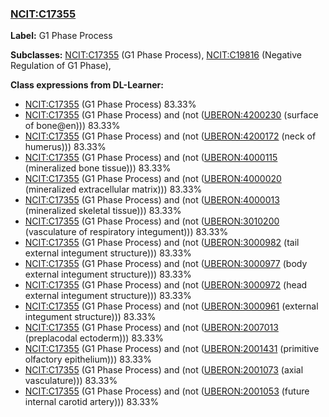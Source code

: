 
### [NCIT:C17355](http://purl.obolibrary.org/obo/NCIT_C17355)
**Label:** G1 Phase Process

**Subclasses:** [NCIT:C17355](http://purl.obolibrary.org/obo/NCIT_C17355) (G1 Phase Process), [NCIT:C19816](http://purl.obolibrary.org/obo/NCIT_C19816) (Negative Regulation of G1 Phase), 

**Class expressions from DL-Learner:**

- [NCIT:C17355](http://purl.obolibrary.org/obo/NCIT_C17355) (G1 Phase Process) 83.33%
- [NCIT:C17355](http://purl.obolibrary.org/obo/NCIT_C17355) (G1 Phase Process) and (not ([UBERON:4200230](http://purl.obolibrary.org/obo/UBERON_4200230) (surface of bone@en))) 83.33%
- [NCIT:C17355](http://purl.obolibrary.org/obo/NCIT_C17355) (G1 Phase Process) and (not ([UBERON:4200172](http://purl.obolibrary.org/obo/UBERON_4200172) (neck of humerus))) 83.33%
- [NCIT:C17355](http://purl.obolibrary.org/obo/NCIT_C17355) (G1 Phase Process) and (not ([UBERON:4000115](http://purl.obolibrary.org/obo/UBERON_4000115) (mineralized bone tissue))) 83.33%
- [NCIT:C17355](http://purl.obolibrary.org/obo/NCIT_C17355) (G1 Phase Process) and (not ([UBERON:4000020](http://purl.obolibrary.org/obo/UBERON_4000020) (mineralized extracellular matrix))) 83.33%
- [NCIT:C17355](http://purl.obolibrary.org/obo/NCIT_C17355) (G1 Phase Process) and (not ([UBERON:4000013](http://purl.obolibrary.org/obo/UBERON_4000013) (mineralized skeletal tissue))) 83.33%
- [NCIT:C17355](http://purl.obolibrary.org/obo/NCIT_C17355) (G1 Phase Process) and (not ([UBERON:3010200](http://purl.obolibrary.org/obo/UBERON_3010200) (vasculature of respiratory integument))) 83.33%
- [NCIT:C17355](http://purl.obolibrary.org/obo/NCIT_C17355) (G1 Phase Process) and (not ([UBERON:3000982](http://purl.obolibrary.org/obo/UBERON_3000982) (tail external integument structure))) 83.33%
- [NCIT:C17355](http://purl.obolibrary.org/obo/NCIT_C17355) (G1 Phase Process) and (not ([UBERON:3000977](http://purl.obolibrary.org/obo/UBERON_3000977) (body external integument structure))) 83.33%
- [NCIT:C17355](http://purl.obolibrary.org/obo/NCIT_C17355) (G1 Phase Process) and (not ([UBERON:3000972](http://purl.obolibrary.org/obo/UBERON_3000972) (head external integument structure))) 83.33%
- [NCIT:C17355](http://purl.obolibrary.org/obo/NCIT_C17355) (G1 Phase Process) and (not ([UBERON:3000961](http://purl.obolibrary.org/obo/UBERON_3000961) (external integument structure))) 83.33%
- [NCIT:C17355](http://purl.obolibrary.org/obo/NCIT_C17355) (G1 Phase Process) and (not ([UBERON:2007013](http://purl.obolibrary.org/obo/UBERON_2007013) (preplacodal ectoderm))) 83.33%
- [NCIT:C17355](http://purl.obolibrary.org/obo/NCIT_C17355) (G1 Phase Process) and (not ([UBERON:2001431](http://purl.obolibrary.org/obo/UBERON_2001431) (primitive olfactory epithelium))) 83.33%
- [NCIT:C17355](http://purl.obolibrary.org/obo/NCIT_C17355) (G1 Phase Process) and (not ([UBERON:2001073](http://purl.obolibrary.org/obo/UBERON_2001073) (axial vasculature))) 83.33%
- [NCIT:C17355](http://purl.obolibrary.org/obo/NCIT_C17355) (G1 Phase Process) and (not ([UBERON:2001053](http://purl.obolibrary.org/obo/UBERON_2001053) (future internal carotid artery))) 83.33%


